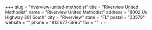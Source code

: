 +++
slug = "riverview-united-methodist"
title = "Riverview United Methodist"
name = "Riverview United Methodist"
address = "8002 Us Highway 301 South"
city = "Riverview"
state = "FL"
postal = "33578"
website = ""
phone = "813 677-5995"
fax = ""
+++

